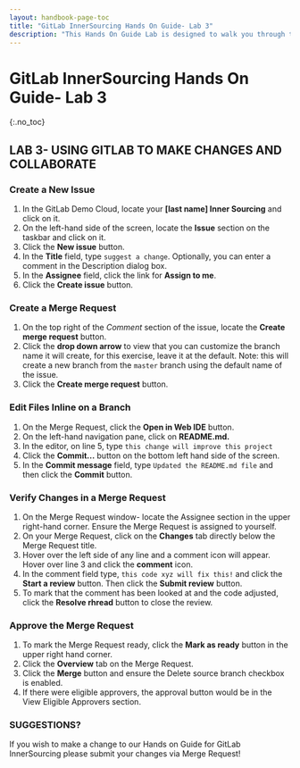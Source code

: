 ```yaml
---
layout: handbook-page-toc
title: "GitLab InnerSourcing Hands On Guide- Lab 3"
description: "This Hands On Guide Lab is designed to walk you through the lab exercises used in the GitLab InnerSourcing course."
---
```

# GitLab InnerSourcing Hands On Guide- Lab 3
{:.no_toc}

## LAB 3- USING GITLAB TO MAKE CHANGES AND COLLABORATE

### Create a New Issue
1. In the GitLab Demo Cloud, locate your **[last name] Inner Sourcing** and click on it.  
2. On the left-hand side of the screen, locate the **Issue** section on the taskbar and click on it.  
3. Click the **New issue** button.  
4. In the **Title** field, type `suggest a change`.  Optionally, you can enter a comment in the Description dialog box.  
5. In the **Assignee** field, click the link for **Assign to me**. 
6. Click the **Create issue** button. 

### Create a Merge Request
1. On the top right of the *Comment* section of the issue, locate the **Create merge request** button. 
2. Click the **drop down arrow** to view that you can customize the branch name it will create, for this exercise, leave it at the default.
Note: this will create a new branch from the `master` branch using the default name of the issue.   
3. Click the **Create merge request** button.

### Edit Files Inline on a Branch
1. On the Merge Request, click the **Open in Web IDE** button.
2. On the left-hand navigation pane, click on **README.md.** 
3. In the editor, on line 5, type `this change will improve this project` 
4. Click the **Commit...** button on the bottom left hand side of the screen. 
5. In the **Commit message** field, type `Updated the README.md file` and then click the **Commit** button. 

### Verify Changes in a Merge Request
1. On the Merge Request window- locate the Assignee section in the upper right-hand corner. Ensure the Merge Request is assigned to yourself. 
2. On your Merge Request, click on the **Changes** tab directly below the Merge Request title.  
3. Hover over the left side of any line and a comment icon will appear. Hover over line 3 and click the **comment** icon. 
4. In the comment field type, `this code xyz will fix this!` and click the **Start a review** button. Then click the **Submit review** button.
5. To mark that the comment has been looked at and the code adjusted, click the **Resolve rhread** button to close the review.  

### Approve the Merge Request
1. To mark the Merge Request ready, click the **Mark as ready** button in the upper right hand corner.  
2. Click the **Overview** tab on the Merge Request.  
3. Click the **Merge** button and ensure the Delete source branch checkbox is enabled. 
4. If there were eligible approvers, the approval button would be in the View Eligible Approvers section.  

### SUGGESTIONS?

If you wish to make a change to our Hands on Guide for GitLab InnerSourcing please submit your changes via Merge Request!
